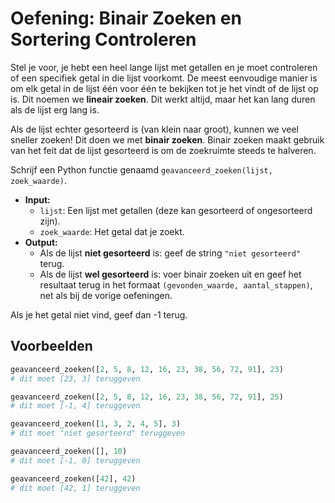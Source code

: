 # Oefening: Binair Zoeken en Sortering Controleren

Stel je voor, je hebt een heel lange lijst met getallen en je moet controleren of een specifiek getal in die lijst voorkomt. De meest eenvoudige manier is om elk getal in de lijst één voor één te bekijken tot je het vindt of de lijst op is. Dit noemen we **lineair zoeken**. Dit werkt altijd, maar het kan lang duren als de lijst erg lang is.

Als de lijst echter gesorteerd is (van klein naar groot), kunnen we veel sneller zoeken! Dit doen we met **binair zoeken**. Binair zoeken maakt gebruik van het feit dat de lijst gesorteerd is om de zoekruimte steeds te halveren.

Schrijf een Python functie genaamd `geavanceerd_zoeken(lijst, zoek_waarde)`.

- **Input:**
  - `lijst`: Een lijst met getallen (deze kan gesorteerd of ongesorteerd zijn).
  - `zoek_waarde`: Het getal dat je zoekt.
- **Output:**
  - Als de lijst **niet gesorteerd** is: geef de string `"niet gesorteerd"` terug.
  - Als de lijst **wel gesorteerd** is: voer binair zoeken uit en geef het resultaat terug in het formaat `(gevonden_waarde, aantal_stappen)`, net als bij de vorige oefeningen.

Als je het getal niet vind, geef dan -1 terug.

## Voorbeelden

```python
geavanceerd_zoeken([2, 5, 8, 12, 16, 23, 38, 56, 72, 91], 23)
# dit moet [23, 3] teruggeven

geavanceerd_zoeken([2, 5, 8, 12, 16, 23, 38, 56, 72, 91], 25)
# dit moet [-1, 4] teruggeven

geavanceerd_zoeken([1, 3, 2, 4, 5], 3)
# dit moet "niet gesorteerd" teruggeven

geavanceerd_zoeken([], 10)
# dit moet [-1, 0] teruggeven

geavanceerd_zoeken([42], 42)
# dit moet [42, 1] teruggeven
```
